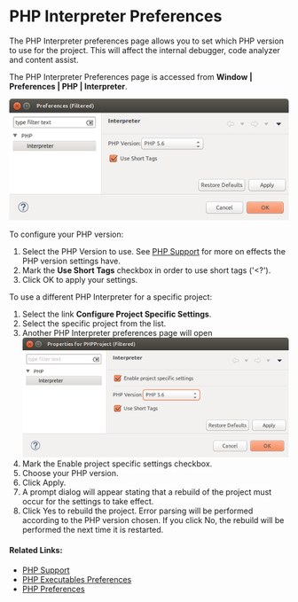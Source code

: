 # PHP Interpreter Preferences

<!--context:php_interpreter_preferences-->

The PHP Interpreter preferences page allows you to set which PHP version to use for the project. This will affect the internal debugger, code analyzer and content assist.

The PHP Interpreter Preferences page is accessed from **Window | Preferences | PHP | Interpreter**.

![php_interpreter.png](images/php_interpreter.png "php_interpreter.png")

<!--ref-start-->

To configure your PHP version:

 1. Select the PHP Version to use. See [PHP Support](../../016-concepts/008-php_support.md) for more on effects the PHP version settings have.
 2. Mark the **Use Short Tags** checkbox in order to use short tags ('<?').
 3. Click OK to apply your settings.

<!--ref-end-->

<!--ref-start-->

To use a different PHP Interpreter for a specific project:

 1. Select the link **Configure Project Specific Settings**.
 2. Select the specific project from the list.
 3. Another PHP Interpreter preferences page will open <br />![php_interpreter_project_pdt.png](images/php_interpreter_project_pdt.png "php_interpreter_project_pdt.png")
 4. Mark the Enable project specific settings checkbox.
 5. Choose your PHP version.
 6. Click Apply.
 7. A prompt dialog will appear stating that a rebuild of the project must occur for the settings to take effect.
 8. Click Yes to rebuild the project. Error parsing will be performed according to the PHP version chosen. If you click No, the rebuild will be performed the next time it is restarted.

<!--ref-end-->

<!--links-start-->

#### Related Links:

 * [PHP Support](../../016-concepts/008-php_support.md)
 * [PHP Executables Preferences](056-php_executables.md)
 * [PHP Preferences](000-index.md)

<!--links-end-->
